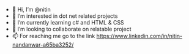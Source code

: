 - 👋 Hi, I’m @nitin
- 👀 I’m interested in dot net related  projects 
- 🌱 I’m currently learning c# and HTML & CSS
- 💞️ I’m looking to collaborate on relatable project
- 📫 For reaching me go to the link https://www.linkedin.com/in/nitin-nandanwar-a65ba3252/


<!---
nitinnad/nitinnad is a ✨ special ✨ repository because its `README.md` (this file) appears on your GitHub profile.
You can click the Preview link to take a look at your changes.
--->
